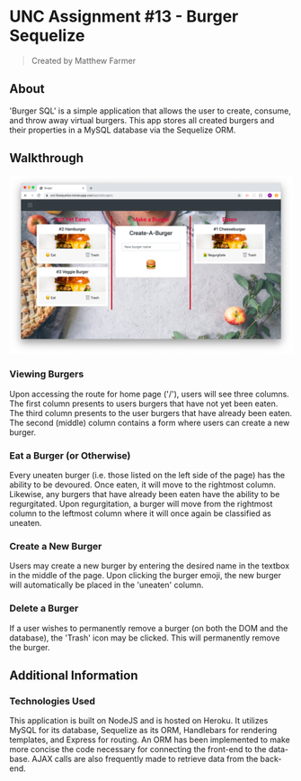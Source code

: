 # **UNC Assignment #13 - Burger Sequelize**
> Created by Matthew Farmer

## About
'Burger SQL' is a simple application that allows the user to create, consume, and throw away virtual burgers. This app stores all created burgers and their properties in a MySQL database via the Sequelize ORM.

## Walkthrough

![ Home](/demoMedia/home.png)

### Viewing Burgers

Upon accessing the route for home page ('/'), users will see three columns. The first column presents to users burgers that have not yet been eaten. The third column presents to the user burgers that have already been eaten. The second (middle) column contains a form where users can create a new burger.

### Eat a Burger (or Otherwise)

Every uneaten burger (i.e. those listed on the left side of the page) has the ability to be devoured. Once eaten, it will move to the rightmost column. Likewise, any burgers that have already been eaten have the ability to be regurgitated. Upon regurgitation, a burger will move from the rightmost column to the leftmost column where it will once again be classified as uneaten.

### Create a New Burger

Users may create a new burger by entering the desired name in the textbox in the middle of the page. Upon clicking the burger emoji, the new burger will automatically be placed in the 'uneaten' column.

### Delete a Burger

If a user wishes to permanently remove a burger (on both the DOM and the database), the 'Trash' icon may be clicked. This will permanently remove the burger.

## Additional Information

### Technologies Used

This application is built on NodeJS and is hosted on Heroku. It utilizes MySQL for its database, Sequelize as its ORM, Handlebars for rendering templates, and Express for routing. An ORM has been implemented to make more concise the code necessary for connecting the front-end to the data-base. AJAX calls are also frequently made to retrieve data from the back-end.

